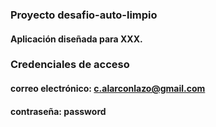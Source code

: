 ### Proyecto desafio-auto-limpio

#### Aplicación diseñada para XXX.


### Credenciales de acceso

#### correo electrónico: c.alarconlazo@gmail.com
#### contraseña: password
